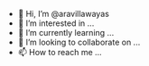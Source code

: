 - 👋 Hi, I’m @aravillawayas
- 👀 I’m interested in ...
- 🌱 I’m currently learning ...
- 💞️ I’m looking to collaborate on ...
- 📫 How to reach me ...

<!---
aravillawayas/aravillawayas is a ✨ special ✨ repository because its `README.md` (this file) appears on your GitHub profile.
You can click the Preview link to take a look at your changes.
--->
